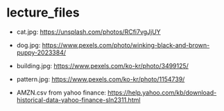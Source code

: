 # lecture_files

- cat.jpg: https://unsplash.com/photos/RCfi7vgJjUY
- dog.jpg: https://www.pexels.com/photo/winking-black-and-brown-puppy-2023384/
- building.jpg: https://www.pexels.com/ko-kr/photo/3499125/
- pattern.jpg: https://www.pexels.com/ko-kr/photo/1154739/

- AMZN.csv from yahoo finance: https://help.yahoo.com/kb/download-historical-data-yahoo-finance-sln2311.html
